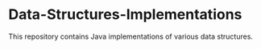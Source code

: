 # Data-Structures-Implementations
This repository contains Java implementations of various data structures.
